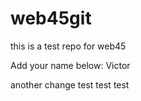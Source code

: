 # web45git
this is a test repo for web45


Add your name below: 
Victor

another change test test test